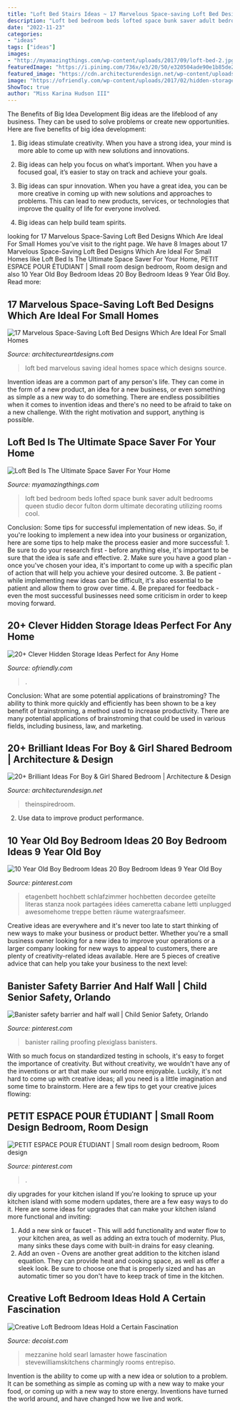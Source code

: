 ```yaml
---
title: "Loft Bed Stairs Ideas ~ 17 Marvelous Space-saving Loft Bed Designs Which Are Ideal For Small Homes"
description: "Loft bed bedroom beds lofted space bunk saver adult bedrooms queen studio decor fulton dorm ultimate decorating utilizing rooms cool"
date: "2022-11-23"
categories:
- "ideas"
tags: ["ideas"]
images:
- "http://myamazingthings.com/wp-content/uploads/2017/09/loft-bed-2.jpg"
featuredImage: "https://i.pinimg.com/736x/e3/20/50/e320504ade90e1b85de210eca1e6f310.jpg"
featured_image: "https://cdn.architecturendesign.net/wp-content/uploads/2015/05/AD-Shared-Bedroom-Boy-Girl-11.jpg"
image: "https://ofriendly.com/wp-content/uploads/2017/02/hidden-storage/26-hidden-storage-ideas.jpg"
ShowToc: true
author: "Miss Karina Hudson III"
---
```



The Benefits of Big Idea Development
Big ideas are the lifeblood of any business. They can be used to solve problems or create new opportunities. Here are five benefits of big idea development:
1. Big ideas stimulate creativity. When you have a strong idea, your mind is more able to come up with new solutions and innovations.

2. Big ideas can help you focus on what’s important. When you have a focused goal, it’s easier to stay on track and achieve your goals.

3. Big ideas can spur innovation. When you have a great idea, you can be more creative in coming up with new solutions and approaches to problems. This can lead to new products, services, or technologies that improve the quality of life for everyone involved.

4. Big ideas can help build team spirits.

	

		
looking for 17 Marvelous Space-Saving Loft Bed Designs Which Are Ideal For Small Homes you've visit to the right page. We have 8 Images about 17 Marvelous Space-Saving Loft Bed Designs Which Are Ideal For Small Homes like Loft Bed Is The Ultimate Space Saver For Your Home, PETIT ESPACE POUR ÉTUDIANT | Small room design bedroom, Room design and also 10 Year Old Boy Bedroom Ideas 20 Boy Bedroom Ideas 9 Year Old Boy. Read more:
		
    
## 17 Marvelous Space-Saving Loft Bed Designs Which Are Ideal For Small Homes

<img loading=lazy src="http://www.architectureartdesigns.com/wp-content/uploads/2016/01/6-50.jpg" onerror="this.onerror=null;this.src='https://tse3.mm.bing.net/th?id=OIP.xeoN89TWjSYrxbb2uBYZqQHaF0&amp;pid=15.1';" alt="17 Marvelous Space-Saving Loft Bed Designs Which Are Ideal For Small Homes">

_Source: architectureartdesigns.com_

>loft bed marvelous saving ideal homes space which designs source. 

	

Invention ideas are a common part of any person's life. They can come in the form of a new product, an idea for a new business, or even something as simple as a new way to do something. There are endless possibilities when it comes to invention ideas and there's no need to be afraid to take on a new challenge. With the right motivation and support, anything is possible.

    
## Loft Bed Is The Ultimate Space Saver For Your Home

<img loading=lazy src="http://myamazingthings.com/wp-content/uploads/2017/09/loft-bed-2.jpg" onerror="this.onerror=null;this.src='https://tse4.mm.bing.net/th?id=OIP.KMnbnlDJod4NYB3VMlKkfwHaLH&amp;pid=15.1';" alt="Loft Bed Is The Ultimate Space Saver For Your Home">

_Source: myamazingthings.com_

>loft bed bedroom beds lofted space bunk saver adult bedrooms queen studio decor fulton dorm ultimate decorating utilizing rooms cool. 

	

Conclusion: Some tips for successful implementation of new ideas.
So, if you're looking to implement a new idea into your business or organization, here are some tips to help make the process easier and more successful: 1. Be sure to do your research first - before anything else, it's important to be sure that the idea is safe and effective. 2. Make sure you have a good plan - once you've chosen your idea, it's important to come up with a specific plan of action that will help you achieve your desired outcome. 3. Be patient - while implementing new ideas can be difficult, it's also essential to be patient and allow them to grow over time. 4. Be prepared for feedback - even the most successful businesses need some criticism in order to keep moving forward. 
    
## 20+ Clever Hidden Storage Ideas Perfect For Any Home

<img loading=lazy src="https://ofriendly.com/wp-content/uploads/2017/02/hidden-storage/26-hidden-storage-ideas.jpg" onerror="this.onerror=null;this.src='https://tse1.mm.bing.net/th?id=OIP.0DFsfYO-BExCh62nH4h7GQHaLI&amp;pid=15.1';" alt="20+ Clever Hidden Storage Ideas Perfect for Any Home">

_Source: ofriendly.com_

>. 

	

Conclusion: What are some potential applications of brainstroming?
The ability to think more quickly and efficiently has been shown to be a key benefit of brainstroming, a method used to increase productivity. There are many potential applications of brainstroming that could be used in various fields, including business, law, and marketing.

    
## 20+ Brilliant Ideas For Boy &amp; Girl Shared Bedroom | Architecture &amp; Design

<img loading=lazy src="https://cdn.architecturendesign.net/wp-content/uploads/2015/05/AD-Shared-Bedroom-Boy-Girl-11.jpg" onerror="this.onerror=null;this.src='https://tse2.mm.bing.net/th?id=OIP.M9NgNSClFaWhnGIqWUev_AHaJ4&amp;pid=15.1';" alt="20+ Brilliant Ideas For Boy &amp; Girl Shared Bedroom | Architecture &amp; Design">

_Source: architecturendesign.net_

>theinspiredroom. 

	

2. Use data to improve product performance.

    
## 10 Year Old Boy Bedroom Ideas 20 Boy Bedroom Ideas 9 Year Old Boy

<img loading=lazy src="https://i.pinimg.com/736x/e3/20/50/e320504ade90e1b85de210eca1e6f310.jpg" onerror="this.onerror=null;this.src='https://tse4.mm.bing.net/th?id=OIP.JOmaKFt8ANf1A-7dzRJwngHaJ4&amp;pid=15.1';" alt="10 Year Old Boy Bedroom Ideas 20 Boy Bedroom Ideas 9 Year Old Boy">

_Source: pinterest.com_

>etagenbett hochbett schlafzimmer hochbetten decordee geteilte literas stanza nook partagées idées cameretta cabane letti unplugged awesomehome treppe betten räume watergraafsmeer. 

	

Creative ideas are everywhere and it's never too late to start thinking of new ways to make your business or product better. Whether you're a small business owner looking for a new idea to improve your operations or a larger company looking for new ways to appeal to customers, there are plenty of creativity-related ideas available. Here are 5 pieces of creative advice that can help you take your business to the next level: 

    
## Banister Safety Barrier And Half Wall | Child Senior Safety, Orlando

<img loading=lazy src="https://i.pinimg.com/736x/96/63/07/9663077810fe8ec7222411502913564e.jpg" onerror="this.onerror=null;this.src='https://tse1.mm.bing.net/th?id=OIP.rCW7CQfaXdAkJu9K0QQv4wHaJ4&amp;pid=15.1';" alt="Banister safety barrier and half wall | Child Senior Safety, Orlando">

_Source: pinterest.com_

>banister railing proofing plexiglass banisters. 

	

With so much focus on standardized testing in schools, it's easy to forget the importance of creativity. But without creativity, we wouldn't have any of the inventions or art that make our world more enjoyable. Luckily, it's not hard to come up with creative ideas; all you need is a little imagination and some time to brainstorm. Here are a few tips to get your creative juices flowing:

    
## PETIT ESPACE POUR ÉTUDIANT | Small Room Design Bedroom, Room Design

<img loading=lazy src="https://i.pinimg.com/736x/db/2b/be/db2bbe1a2433e3a3e0fdc2ac8209b598.jpg" onerror="this.onerror=null;this.src='https://tse1.mm.bing.net/th?id=OIP.RBQPAJmW4_ZXWjdnoWYalAHaJ3&amp;pid=15.1';" alt="PETIT ESPACE POUR ÉTUDIANT | Small room design bedroom, Room design">

_Source: pinterest.com_

>. 

	

diy upgrades for your kitchen island
If you're looking to spruce up your kitchen island with some modern updates, there are a few easy ways to do it. Here are some ideas for upgrades that can make your kitchen island more functional and inviting: 
1. Add a new sink or faucet - This will add functionality and water flow to your kitchen area, as well as adding an extra touch of modernity. Plus, many sinks these days come with built-in drains for easy cleaning. 
2. Add an oven - Ovens are another great addition to the kitchen island equation. They can provide heat and cooking space, as well as offer a sleek look. Be sure to choose one that is properly sized and has an automatic timer so you don't have to keep track of time in the kitchen. 

    
## Creative Loft Bedroom Ideas Hold A Certain Fascination

<img loading=lazy src="https://cdn.decoist.com/wp-content/uploads/2012/12/glass-bedroom-wall.jpg" onerror="this.onerror=null;this.src='https://tse1.mm.bing.net/th?id=OIP.FP91sxJrdAm0VCG3Izl3jAHaK7&amp;pid=15.1';" alt="Creative Loft Bedroom Ideas Hold a Certain Fascination">

_Source: decoist.com_

>mezzanine hold searl lamaster howe fascination stevewilliamskitchens charmingly rooms entrepiso. 

	

Invention is the ability to come up with a new idea or solution to a problem. It can be something as simple as coming up with a new way to make your food, or coming up with a new way to store energy. Inventions have turned the world around, and have changed how we live and work.

